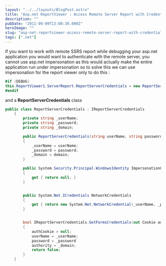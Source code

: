 ```yaml
---
layout: "../../layouts/BlogPost.astro"
title: "Asp.net ReportViewer : Access Remote Server Report with Credentials"
description: ""
pubDate: "2011-09-09T13:08:30.000Z"
heroImage: ""
slug: "asp-net-reportviewer-access-remote-server-report-with-credentials"
tags: [".net"]
---
```


If you want to work with remote SSRS report while debugging your asp.net application you would want to authenticate with the remote server, you cannot use asp.net impersonation as this would actually make the entire application run under impersonation so to solve this we can use impersonation for the report viewer only to do this :

```csharp
#if (DEBUG)
this.ReportViewer1.ServerReport.ReportServerCredentials = new ReportServerCredentials("username", "password","domain");
#endif
```

and a <b>ReportServerCredentials</b> class
```csharp
public class ReportServerCredentials : IReportServerCredentials
    {
        private string _userName;
        private string _password;
        private string _domain;

        public ReportServerCredentials(string userName, string password, string domain)
        {
            _userName = userName;
            _password = password;
            _domain = domain;
        }

        public System.Security.Principal.WindowsIdentity ImpersonationUser
        {
            get { return null; }
        }


        public System.Net.ICredentials NetworkCredentials
        {
            get { return new System.Net.NetworkCredential(_userName, _password, _domain); }
        }


        bool IReportServerCredentials.GetFormsCredentials(out Cookie authCookie, out string userName, out string password, out string authority)
        {
            authCookie = null;
            userName = _userName;
            password = _password
            authority = _domain;
            return false;
        }
    }
```
